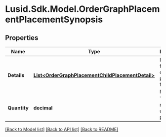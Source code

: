 # Lusid.Sdk.Model.OrderGraphPlacementPlacementSynopsis

## Properties

Name | Type | Description | Notes
------------ | ------------- | ------------- | -------------
**Details** | [**List&lt;OrderGraphPlacementChildPlacementDetail&gt;**](OrderGraphPlacementChildPlacementDetail.md) | Identifiers for each child placement for this placement. | 
**Quantity** | **decimal** | Total number of units placed. | 

[[Back to Model list]](../README.md#documentation-for-models) [[Back to API list]](../README.md#documentation-for-api-endpoints) [[Back to README]](../README.md)

